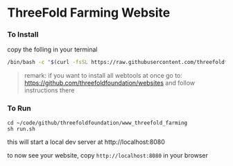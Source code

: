 # ThreeFold Farming Website
### To Install

copy the folling in your terminal

```bash
/bin/bash -c "$(curl -fsSL https://raw.githubusercontent.com/threefoldfoundation/www_webstack_poc/development/tools/install.sh)"
```

> remark: if you want to install all webtools at once go to: https://github.com/threefoldfoundation/websites and follow instructions there


### To Run

```
cd ~/code/github/threefoldfoundation/www_threefold_farming
sh run.sh
```

this will start a local dev server at http://localhost:8080

to now see your website, copy ```http://localhost:8080``` in your browser

